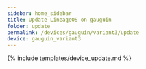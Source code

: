 ```yaml
---
sidebar: home_sidebar
title: Update LineageOS on gauguin
folder: update
permalink: /devices/gauguin/variant3/update
device: gauguin_variant3
---
```

{% include templates/device_update.md %}
